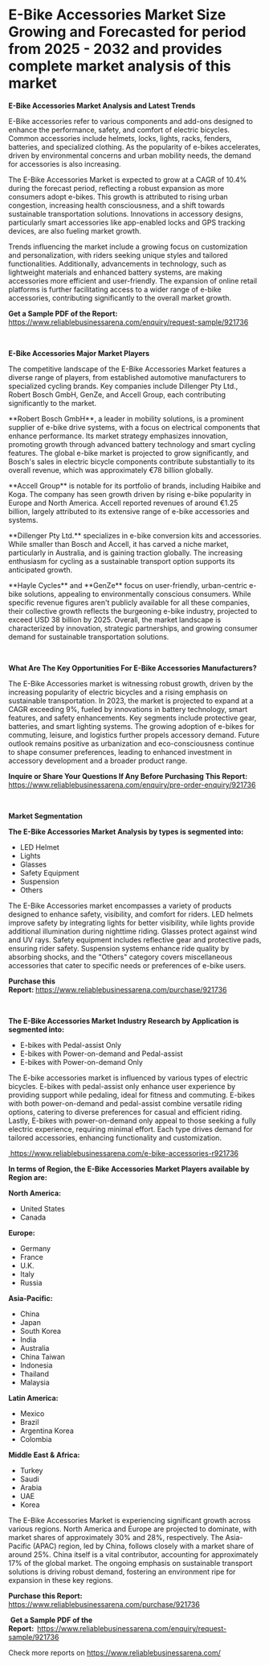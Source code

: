 <p><h1>E-Bike Accessories Market Size Growing and Forecasted for period from 2025 - 2032 and provides complete market analysis of this market</h1></p><p><strong>E-Bike Accessories Market Analysis and Latest Trends</strong></p>
<p><p>E-Bike accessories refer to various components and add-ons designed to enhance the performance, safety, and comfort of electric bicycles. Common accessories include helmets, locks, lights, racks, fenders, batteries, and specialized clothing. As the popularity of e-bikes accelerates, driven by environmental concerns and urban mobility needs, the demand for accessories is also increasing.</p><p>The E-Bike Accessories Market is expected to grow at a CAGR of 10.4% during the forecast period, reflecting a robust expansion as more consumers adopt e-bikes. This growth is attributed to rising urban congestion, increasing health consciousness, and a shift towards sustainable transportation solutions. Innovations in accessory designs, particularly smart accessories like app-enabled locks and GPS tracking devices, are also fueling market growth.</p><p>Trends influencing the market include a growing focus on customization and personalization, with riders seeking unique styles and tailored functionalities. Additionally, advancements in technology, such as lightweight materials and enhanced battery systems, are making accessories more efficient and user-friendly. The expansion of online retail platforms is further facilitating access to a wider range of e-bike accessories, contributing significantly to the overall market growth.</p></p>
<p><strong>Get a Sample PDF of the Report:&nbsp;</strong> <a href="https://www.reliablebusinessarena.com/enquiry/request-sample/921736?utm_campaign=2942&utm_medium=2&utm_source=Github&utm_content=ia&utm_term=30032025&utm_id=e-bike-accessories">https://www.reliablebusinessarena.com/enquiry/request-sample/921736</a></p>
<p>&nbsp;</p>
<p><strong>E-Bike Accessories Major Market Players</strong></p>
<p><p>The competitive landscape of the E-Bike Accessories Market features a diverse range of players, from established automotive manufacturers to specialized cycling brands. Key companies include Dillenger Pty Ltd., Robert Bosch GmbH, GenZe, and Accell Group, each contributing significantly to the market. </p><p>**Robert Bosch GmbH**, a leader in mobility solutions, is a prominent supplier of e-bike drive systems, with a focus on electrical components that enhance performance. Its market strategy emphasizes innovation, promoting growth through advanced battery technology and smart cycling features. The global e-bike market is projected to grow significantly, and Bosch's sales in electric bicycle components contribute substantially to its overall revenue, which was approximately €78 billion globally.</p><p>**Accell Group** is notable for its portfolio of brands, including Haibike and Koga. The company has seen growth driven by rising e-bike popularity in Europe and North America. Accell reported revenues of around €1.25 billion, largely attributed to its extensive range of e-bike accessories and systems. </p><p>**Dillenger Pty Ltd.** specializes in e-bike conversion kits and accessories. While smaller than Bosch and Accell, it has carved a niche market, particularly in Australia, and is gaining traction globally. The increasing enthusiasm for cycling as a sustainable transport option supports its anticipated growth. </p><p>**Hayle Cycles** and **GenZe** focus on user-friendly, urban-centric e-bike solutions, appealing to environmentally conscious consumers. While specific revenue figures aren't publicly available for all these companies, their collective growth reflects the burgeoning e-bike industry, projected to exceed USD 38 billion by 2025. Overall, the market landscape is characterized by innovation, strategic partnerships, and growing consumer demand for sustainable transportation solutions.</p></p>
<p>&nbsp;</p>
<p><strong>What Are The Key Opportunities For E-Bike Accessories Manufacturers?</strong></p>
<p><p>The E-Bike Accessories market is witnessing robust growth, driven by the increasing popularity of electric bicycles and a rising emphasis on sustainable transportation. In 2023, the market is projected to expand at a CAGR exceeding 9%, fueled by innovations in battery technology, smart features, and safety enhancements. Key segments include protective gear, batteries, and smart lighting systems. The growing adoption of e-bikes for commuting, leisure, and logistics further propels accessory demand. Future outlook remains positive as urbanization and eco-consciousness continue to shape consumer preferences, leading to enhanced investment in accessory development and a broader product range.</p></p>
<p><strong>Inquire or Share Your Questions If Any Before Purchasing This Report:</strong> <a href="https://www.reliablebusinessarena.com/enquiry/pre-order-enquiry/921736?utm_campaign=2942&utm_medium=2&utm_source=Github&utm_content=ia&utm_term=30032025&utm_id=e-bike-accessories">https://www.reliablebusinessarena.com/enquiry/pre-order-enquiry/921736</a></p>
<p>&nbsp;</p>
<p><strong>Market Segmentation</strong></p>
<p><strong>The E-Bike Accessories Market Analysis by types is segmented into:</strong></p>
<p><ul><li>LED Helmet</li><li>Lights</li><li>Glasses</li><li>Safety Equipment</li><li>Suspension</li><li>Others</li></ul></p>
<p><p>The E-Bike Accessories market encompasses a variety of products designed to enhance safety, visibility, and comfort for riders. LED helmets improve safety by integrating lights for better visibility, while lights provide additional illumination during nighttime riding. Glasses protect against wind and UV rays. Safety equipment includes reflective gear and protective pads, ensuring rider safety. Suspension systems enhance ride quality by absorbing shocks, and the "Others" category covers miscellaneous accessories that cater to specific needs or preferences of e-bike users.</p></p>
<p><strong>Purchase this Report:&nbsp;</strong><a href="https://www.reliablebusinessarena.com/purchase/921736?utm_campaign=2942&utm_medium=2&utm_source=Github&utm_content=ia&utm_term=30032025&utm_id=e-bike-accessories">https://www.reliablebusinessarena.com/purchase/921736</a></p>
<p>&nbsp;</p>
<p><strong>The E-Bike Accessories Market Industry Research by Application is segmented into:</strong></p>
<p><ul><li>E-bikes with Pedal-assist Only</li><li>E-bikes with Power-on-demand and Pedal-assist</li><li>E-bikes with Power-on-demand Only</li></ul></p>
<p><p>The E-bike accessories market is influenced by various types of electric bicycles. E-bikes with pedal-assist only enhance user experience by providing support while pedaling, ideal for fitness and commuting. E-bikes with both power-on-demand and pedal-assist combine versatile riding options, catering to diverse preferences for casual and efficient riding. Lastly, E-bikes with power-on-demand only appeal to those seeking a fully electric experience, requiring minimal effort. Each type drives demand for tailored accessories, enhancing functionality and customization.</p></p>
<p><a href="https://www.reliablebusinessarena.com/e-bike-accessories-r921736?utm_campaign=2942&utm_medium=2&utm_source=Github&utm_content=ia&utm_term=30032025&utm_id=e-bike-accessories">&nbsp;https://www.reliablebusinessarena.com/e-bike-accessories-r921736</a></p>
<p><strong>In terms of Region, the E-Bike Accessories Market Players available by Region are:</strong></p>
<p>
    <p> <strong> North America: </strong>
        <ul>
            <li>United States</li>
            <li>Canada</li>
        </ul>
        </p> 
    <p> <strong> Europe: </strong>
        <ul>
            <li>Germany</li>
            <li>France</li>
            <li>U.K.</li>
            <li>Italy</li>
            <li>Russia</li>
        </ul>
        </p> 
    <p> <strong> Asia-Pacific: </strong>
        <ul>
            <li>China</li>
            <li>Japan</li>
            <li>South Korea</li>
            <li>India</li>
            <li>Australia</li>
            <li>China Taiwan</li>
            <li>Indonesia</li>
            <li>Thailand</li>
            <li>Malaysia</li>
        </ul>
        </p> 
    <p> <strong> Latin America: </strong>
        <ul>
            <li>Mexico</li>
            <li>Brazil</li>
            <li>Argentina Korea</li>
            <li>Colombia</li>
        </ul>
        </p> 
    <p> <strong> Middle East & Africa: </strong>
        <ul>
            <li>Turkey</li>
            <li>Saudi</li>
            <li>Arabia</li>
            <li>UAE</li>
            <li>Korea</li>
        </ul>
    </p>
    </p>
<p><p>The E-Bike Accessories Market is experiencing significant growth across various regions. North America and Europe are projected to dominate, with market shares of approximately 30% and 28%, respectively. The Asia-Pacific (APAC) region, led by China, follows closely with a market share of around 25%. China itself is a vital contributor, accounting for approximately 17% of the global market. The ongoing emphasis on sustainable transport solutions is driving robust demand, fostering an environment ripe for expansion in these key regions.</p></p>
<p><strong>Purchase this Report: </strong><a href="https://www.reliablebusinessarena.com/purchase/921736?utm_campaign=2942&utm_medium=2&utm_source=Github&utm_content=ia&utm_term=30032025&utm_id=e-bike-accessories">https://www.reliablebusinessarena.com/purchase/921736</a></p>
<p>&nbsp;<strong>Get a Sample PDF of the Report:&nbsp;&nbsp;</strong><a href="https://www.reliablebusinessarena.com/enquiry/request-sample/921736?utm_campaign=2942&utm_medium=2&utm_source=Github&utm_content=ia&utm_term=30032025&utm_id=e-bike-accessories">https://www.reliablebusinessarena.com/enquiry/request-sample/921736</a></p>
<p><strong></strong></p>
<p>Check more reports on <a href="https://www.reliablebusinessarena.com/?utm_campaign=2942&utm_medium=2&utm_source=Github&utm_content=ia&utm_term=30032025&utm_id=e-bike-accessories">https://www.reliablebusinessarena.com/</a></p>